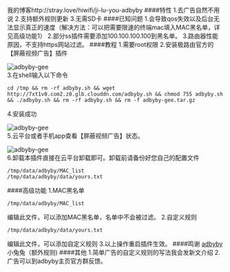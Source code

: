 我的博客http://stray.love/hiwifi/ji-lu-you-adbyby
####特性
1.去广告自然不用说
2.支持额外规则更新
3.无需SD卡
####已知问题
1.会导致qos失效以及后台无法显示真正的速度（解决方法：可以把需要限速的终端mac填入MAC黑名单，详见高级功能1）
2.部分ss插件需要添加100.100.100.100到黑名单。
3.路由器性能原因，不支持https网站过滤。
####教程
1.需要root权限
2.安装极路由官方的【屏蔽视频广告】插件

![adbyby-gee](http://stray.love/hiwifi/_image/%E6%9E%81%E8%B7%AF%E7%94%B1%20adbyby/10-51-36.jpg)   
3.在shell输入以下命令
~~~
cd /tmp && rm -rf adbyby.sh && wget http://7xt1v0.com2.z0.glb.clouddn.com/adbyby.sh && chmod 755 adbyby.sh && ./adbyby.sh && rm -rf adbyby.sh && rm -f adbyby-gee.tar.gz
~~~
4.安装成功

![adbyby-gee](http://stray.love/hiwifi/_image/%E6%9E%81%E8%B7%AF%E7%94%B1%20adbyby/10-53-38.jpg)   
5.云平台或者手机app查看【屏蔽视频广告】状态。

![adbyby-gee](http://stray.love/hiwifi/_image/%E6%9E%81%E8%B7%AF%E7%94%B1%20adbyby/10-54-38.jpg)     
6.卸载本插件直接在云平台卸载即可。卸载前请备份好您自己的配置文件
~~~
/tmp/data/adbyby/MAC_list
/tmp/data/adbyby/data/yours.txt
~~~
####高级功能
1.MAC黑名单
~~~ 
/tmp/data/adbyby/MAC_list
~~~
编辑此文件，可以添加MAC黑名单，名单中不会被过滤。
2.自定义规则
~~~
/tmp/data/adbyby/data/yours.txt
~~~
编辑此文件，可以添加自定义规则
3.以上操作重启插件生效。
####鸣谢
[adbyby](http://www.adbyby.com/)
小兔兔（额外规则)
####其他
1.简单广告的自定义规则的写法我会发新文介绍
2.广告可以到adbyby主页官方群反馈。
